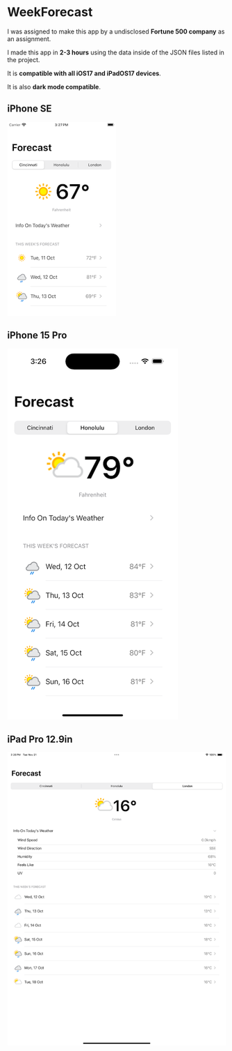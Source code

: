# WeekForecast

I was assigned to make this app by a undisclosed **Fortune 500 company** as an assignment.

I made this app in **2-3 hours** using the data inside of the JSON files listed in the project.

It is **compatible with all iOS17 and iPadOS17 devices**.

It is also **dark mode compatible**.

## iPhone SE
![iPhone SE](https://github.com/isa4ac/WeekForecast/blob/main/se1.png?raw=false)

## iPhone 15 Pro
![iPhone 15 Pro Max](https://github.com/isa4ac/WeekForecast/blob/main/15pro.png?raw=true)

## iPad Pro 12.9in
![iPad Pro 12.9in](https://github.com/isa4ac/WeekForecast/blob/main/ipad2.png?raw=true)
